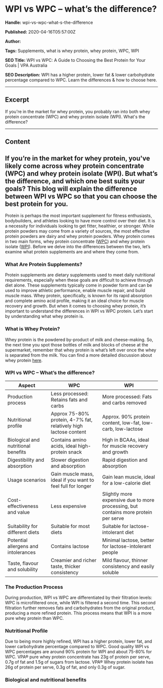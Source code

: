 # WPI vs WPC – what’s the difference?

**Handle:** wpi-vs-wpc-what-s-the-difference

**Published:** 2020-04-16T05:57:00Z

**Author:**  

**Tags:** Supplements, what is whey protein, whey protein, WPC, WPI

**SEO Title:** WPI vs WPC: A Guide to Choosing the Best Protein for Your Goals | VPA Australia

**SEO Description:** WPI has a higher protein, lower fat & lower carbohydrate percentage compared to WPC. Learn the differences & how to choose here.

---

## Excerpt

If you're in the market for whey protein, you probably ran into both whey protein concentrate (WPC) and whey protein isolate (WPI). What's the difference?

---

## Content

## If you’re in the market for whey protein, you've likely come across whey protein concentrate (WPC) and whey protein isolate (WPI). But what’s the difference, and which one best suits your goals? This blog will explain the difference between WPI vs WPC so that you can choose the best protein for you.

Protein is perhaps the most important supplement for fitness enthusiasts, bodybuilders, and athletes looking to have more control over their diet. It is a necessity for individuals looking to get fitter, healthier, or stronger. While protein powders may come from a variety of sources, the most effective protein powders are dairy and whey protein powders. Whey protein comes in two main forms, whey protein concentrate ([WPC](https://www.vpa.com.au/products/premium-whey-wpc)) and whey protein isolate ([WPI](https://www.vpa.com.au/products/whey-isolate-protein-powder)). Before we delve into the differences between the two, let’s examine what protein supplements are and where they come from.

### What Are Protein Supplements?

Protein supplements are dietary supplements used to meet daily nutritional requirements, especially when these goals are difficult to achieve through diet alone. These supplements typically come in powder form and can be used to improve athletic performance, enable muscle repair, and build muscle mass. Whey protein, specifically, is known for its rapid absorption and complete amino acid profile, making it an ideal choice for muscle recovery and growth. But when it comes to choosing whey protein, it’s important to understand the differences in WPI vs WPC protein. Let’s start by understanding what whey protein is.

### What is Whey Protein?

Whey protein is the powdered by-product of milk and cheese-making. So, the next time you spot those bottles of milk and blocks of cheese at the supermarket, remember that whey protein is what’s left over once the whey is separated from the milk. You can find a more detailed discussion about whey protein [here](https://www.vpa.com.au/blogs/supplements/everything-you-need-to-know-about-whey-protein).

### WPI vs WPC – What’s the difference?

| Aspect | WPC | WPI |
| --- | --- | --- |
| Production process | Less processed: Retains fats and carbs | More processed: Fats and carbs removed |
| Nutritional profile | Approx 75-80% protein, 4-7% fat, relatively high lactose content | Approx. 90% protein content, low-fat, low-carb, low-lactose |
| Biological and nutritional benefits | Contains amino acids, ideal high-protein snack | High in BCAAs, ideal for muscle recovery and growth |
| Digestibility and absorption | Slower digestion and absorption | Rapid digestion and absorption |
| Usage scenarios | Gain muscle mass, ideal if you want to feel full for longer | Gain lean muscle, ideal for a low-calorie diet |
| Cost-effectiveness and value | Less expensive | Slightly more expensive due to more processing, but contains more protein per serve |
| Suitability for different diets | Suitable for most diets | Suitable for lactose-intolerant diet |
| Potential allergens and intolerances | Contains lactose | Minimal lactose, better for lactose-intolerant people |
| Taste, flavour and solubility | Creamier and richer taste, thicker consistency | Mild flavour, thinner consistency and easily soluble |

### The Production Process

During production, WPI vs WPC are differentiated by their filtration levels: WPC is microfiltered once, while WPI is filtered a second time. This second filtration further removes fats and carbohydrates from the original product, producing a more refined protein. This process means that WPI is a more pure whey protein than WPC.

### Nutritional Profile

Due to being more highly refined, WPI has a higher protein, lower fat, and lower carbohydrate percentage compared to WPC. Good quality WPI vs WPC percentages are around 90% protein for WPI and about 75-80% for WPC. VPA® pure whey protein concentrate has 23g of protein per serve, 0.7g of fat and 1.5g of sugars from lactose. VPA® Whey protein isolate has 26g of protein per serve, 0.3g of fat, and only 0.3g of sugar.

### Biological and nutritional benefits

